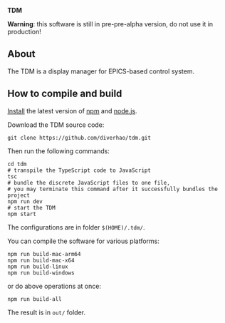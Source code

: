 __TDM__

**Warning**: this software is still in pre-pre-alpha version, do not use it in production!

## About

The TDM is a display manager for EPICS-based control system.

## How to compile and build

[Install](https://nodejs.org/en/download/package-manager) the latest version of [npm](https://www.npmjs.com/) and [node.js](https://nodejs.org).

Download the TDM source code:

```shell
git clone https://github.com/diverhao/tdm.git
```

Then run the following commands:

```shell
cd tdm
# transpile the TypeScript code to JavaScript
tsc
# bundle the discrete JavaScript files to one file, 
# you may terminate this command after it successfully bundles the project
npm run dev
# start the TDM
npm start
```

The configurations are in folder `$(HOME)/.tdm/`.

You can compile the software for various platforms:

```
npm run build-mac-arm64
npm run build-mac-x64
npm run build-linux
npm run build-windows
```

or do above operations at once:

```
npm run build-all
```

The result is in `out/` folder.